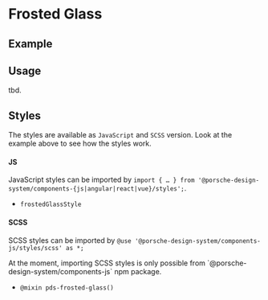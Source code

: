 # Frosted Glass

<TableOfContents></TableOfContents>

## Example

<Playground :frameworkMarkup="codeExample">
  <ExampleDesignTokensFrostedGlass />
</Playground>

## Usage

tbd.

## Styles

The styles are available as `JavaScript` and `SCSS` version. Look at the example above to see how the styles work.

#### JS

JavaScript styles can be imported by
`import { … } from '@porsche-design-system/components-{js|angular|react|vue}/styles';`.

- `frostedGlassStyle`

#### SCSS

SCSS styles can be imported by `@use '@porsche-design-system/components-js/styles/scss' as *;`

<p-inline-notification heading="Important note" state="warning" persistent="true">
 At the moment, importing SCSS styles is only possible from `@porsche-design-system/components-js` npm package.
</p-inline-notification>

- `@mixin pds-frosted-glass()`

<script lang="ts">
import Vue from 'vue';
import Component from 'vue-class-component';
import { getStylesFrostedGlassCodeSamples } from '@porsche-design-system/shared';
import ExampleDesignTokensFrostedGlass from '@/pages/patterns/styles/example-frosted-glass.vue';

@Component({
  components: {
    ExampleDesignTokensFrostedGlass
  },
})
export default class Code extends Vue {
  codeExample = getStylesFrostedGlassCodeSamples();
}
</script>
